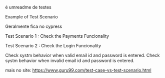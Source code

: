 é umreadme de testes

  
Example of Test Scenario

Geralmente fica no cypress

Test Scenario 1 : Check the Payments Funcionality

Test Scenario 2 : Check the Login Funcionality

Check systm behavior when valid email id and password is entered.
Check systm behavior when invalid email id and password is entered.

mais no site: https://www.guru99.com/test-case-vs-test-scenario.html 